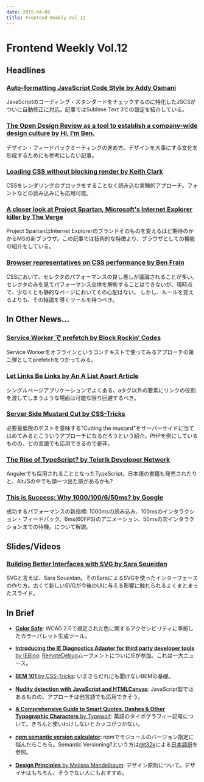 ```yaml
---
date: 2015-04-08
title: Frontend Weekly Vol.12
---
```


# Frontend Weekly Vol.12

## Headlines

### [Auto-formatting JavaScript Code Style by Addy Osmani](https://medium.com/@addyosmani/auto-formatting-javascript-code-style-fe0f98a923b8)

JavaScriptのコーディング・スタンダードをチェックするのに特化したJSCSがついに自動修正に対応。記事ではSublime Text 3での設定を紹介している。

### [The Open Design Review as a tool to establish a company-wide design culture by Hi, I’m Ben.](http://www.benedikt-lehnert.de/blog/open-design-reviews-as-a-tool-to-establish-a-company-wide-design-culture)

デザイン・フィードバックミーティングの進め方。デザインを大事にする文化を形成するためにも参考にしたい記事。

### [Loading CSS without blocking render by Keith Clark](http://keithclark.co.uk/articles/loading-css-without-blocking-render/)

CSSをレンダリングのブロックをすることなく読み込む実験的アプローチ。フォントなどの読み込みにも応用可能。

### [A closer look at Project Spartan, Microsoft's Internet Explorer killer by The Verge](http://www.theverge.com/2015/3/31/8319169/project-spartan-new-browser-microsoft-hands-on)

Project SpartanはInternet Explorerのブランドそのものを変えるほど期待のかかるMSの新ブラウザ。この記事では技術的な特徴より、ブラウザとしての機能の紹介をしている。

### [Browser representatives on CSS performance by Ben Frain](http://benfrain.com/browser-representatives-on-css-performance/)

CSSにおいて、セレクタのパフォーマンスの良し悪しが議論されることが多い。セレクタのみを見てパフォーマンス全体を解析することはできないが、現時点で、少なくとも静的なページにおいてその心配はない。
しかし、ルールを覚えるよりも、その結論を導くツールを持つべき。

## In Other News…

### [Service Worker で prefetch by Block Rockin’ Codes](http://jxck.hatenablog.com/entry/service-worker-prefetch)

Service Workerをオフラインというコンテキストで使ってみるアプローチの第二弾としてprefetchをつかってみる。

### [Let Links Be Links by An A List Apart Article](http://alistapart.com/article/let-links-be-links)

シングルページアプリケーションでよくある、aタグ以外の要素にリンクの役割を渡してしまうような場面は可能な限り回避するべき。

### [Server Side Mustard Cut by CSS-Tricks](https://css-tricks.com/server-side-mustard-cut/)

必要最低限のテストを意味する"Cutting the mustard"をサーバーサイドに当てはめてみるとこういうアプローチになるだろうという紹介。PHPを例にしているものの、どの言語でも応用できるので是非。

### [The Rise of TypeScript? by Telerik Developer Network](http://developer.telerik.com/featured/the-rise-of-typescript/)

Angulerでも採用されることとなったTypeScript。日本語の書籍も発売されたりと、AltJSの中でも頭一つ出た感があるかも?

### [This is Success: Why 1000/100/6/50ms? by Google](https://docs.google.com/document/d/1bYMyE6NdiAupuwl7pWQfB-vOZBPSsXCv57hljLDMV8E/edit)

成功するパフォーマンスの新指標: 1000msの読み込み、100msのインタラクション・フィードバック、6ms(60FPS)のアニメーション、50msの次インタラクションまでの待機。について解説。

## Slides/Videos

### [Building Better Interfaces with SVG by Sara Soueidan](http://slides.com/sarasoueidan/building-better-interfaces-with-svg#/)

SVGと言えば、Sara Soueidan。そのSaraによるSVGを使ったインターフェースの作り方。古くて新しいSVGが今後のUIに与える影響に触れられるよくまとまったスライド。

## In Brief

- [**Color Safe**](http://colorsafe.co/): WCAG 2.0で規定された色に関するアクセシビリティに準拠したカラーパレット生成ツール。

- [**Introducing the IE Diagnostics Adapter for third party developer tools** by IEBlog](http://blogs.msdn.com/b/ie/archive/2015/04/02/introducing-the-ie-diagnostics-adapter-for-third-party-developer-tools.aspx): [RemoteDebug](http://remotedebug.org/)ムーブメントについにIEが参加。これは一大ニュース。

- [**BEM 101** by CSS-Tricks](https://css-tricks.com/bem-101/): いまさらだれにも聞けないBEMの基礎。

- [**Nudity detection with JavaScript and HTMLCanvas**](http://www.patrick-wied.at/static/nudejs/): JavaScript製ではあるものの、アプローチは他言語でも応用できそう。

- [**A Comprehensive Guide to Smart Quotes, Dashes & Other Typographic Characters** by Typewolf](http://www.typewolf.com/cheatsheet): 英語のタイポグラフィー記号について。きちんと使いわけしないとカッコがつかない。

- [**npm semantic version calculator**](http://semver.npmjs.com/):  npmでモジュールのバージョン指定に悩んだらこちら。Semantic Versioning?という方は[@t32k](https://twitter.com/t32k)による[日本語訳](http://semver.org/lang/ja/)を参照。

- [**Design Principles** by Melissa Mandelbaum](http://learndesignprinciples.com/): デザイン原則について。デザイナはもちろん、そうでない人にもおすすめ。
